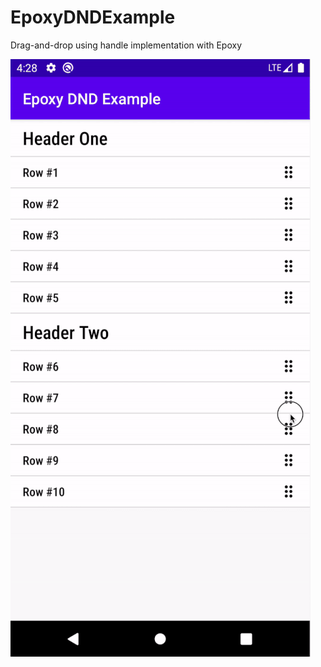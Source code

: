 # EpoxyDNDExample
Drag-and-drop using handle implementation with Epoxy

![Demo](https://github.com/vshkl/EpoxyDNDExample/blob/main/demo/epoxy-dnd-01.gif)
